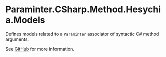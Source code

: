 # Paraminter.CSharp.Method.Hesychia.Models

Defines models related to a `Paraminter` associator of syntactic C# method arguments.

See [GitHub](https://github.com/Paraminter/Paraminter.CSharp.Method.Hesychia) for more information.